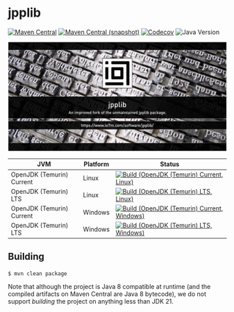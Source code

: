jpplib
===

[![Maven Central](https://img.shields.io/maven-central/v/com.io7m.jpplib/com.io7m.jpplib.svg?style=flat-square)](http://search.maven.org/#search%7Cga%7C1%7Cg%3A%22com.io7m.jpplib%22)
[![Maven Central (snapshot)](https://img.shields.io/nexus/s/com.io7m.jpplib/com.io7m.jpplib?server=https%3A%2F%2Fs01.oss.sonatype.org&style=flat-square)](https://s01.oss.sonatype.org/content/repositories/snapshots/com/io7m/jpplib/)
[![Codecov](https://img.shields.io/codecov/c/github/io7m-com/jpplib.svg?style=flat-square)](https://codecov.io/gh/io7m-com/jpplib)
![Java Version](https://img.shields.io/badge/8-java?label=java&color=5ce6e6)

![com.io7m.jpplib](./src/site/resources/jpplib.jpg?raw=true)

| JVM | Platform | Status |
|-----|----------|--------|
| OpenJDK (Temurin) Current | Linux | [![Build (OpenJDK (Temurin) Current, Linux)](https://img.shields.io/github/actions/workflow/status/io7m-com/jpplib/main.linux.temurin.current.yml)](https://www.github.com/io7m-com/jpplib/actions?query=workflow%3Amain.linux.temurin.current)|
| OpenJDK (Temurin) LTS | Linux | [![Build (OpenJDK (Temurin) LTS, Linux)](https://img.shields.io/github/actions/workflow/status/io7m-com/jpplib/main.linux.temurin.lts.yml)](https://www.github.com/io7m-com/jpplib/actions?query=workflow%3Amain.linux.temurin.lts)|
| OpenJDK (Temurin) Current | Windows | [![Build (OpenJDK (Temurin) Current, Windows)](https://img.shields.io/github/actions/workflow/status/io7m-com/jpplib/main.windows.temurin.current.yml)](https://www.github.com/io7m-com/jpplib/actions?query=workflow%3Amain.windows.temurin.current)|
| OpenJDK (Temurin) LTS | Windows | [![Build (OpenJDK (Temurin) LTS, Windows)](https://img.shields.io/github/actions/workflow/status/io7m-com/jpplib/main.windows.temurin.lts.yml)](https://www.github.com/io7m-com/jpplib/actions?query=workflow%3Amain.windows.temurin.lts)|

## Building

```
$ mvn clean package
```

Note that although the project is Java 8 compatible at runtime (and the compiled
artifacts on Maven Central are Java 8 bytecode), we do not support _building_ the
project on anything less than JDK 21.

